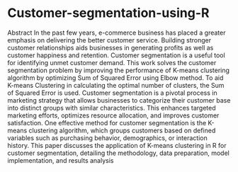 # Customer-segmentation-using-R

Abstract
In the past few years, e-commerce business has placed a greater emphasis on 
delivering the better customer service. Building stronger customer relationships aids
businesses in generating profits as well as customer happiness and retention. 
Customer segmentation is a useful tool for identifying unmet customer demand. This 
work solves the customer segmentation problem by improving the performance
of K-means clustering algorithm by optimizing Sum of Squared Error using Elbow 
method. To aid K-means Clustering in calculating the optimal number of clusters, the 
Sum of Squared Error is used. Customer segmentation is a pivotal process in 
marketing strategy that allows businesses to categorize their customer base into 
distinct groups with similar characteristics. This enhances targeted marketing efforts, 
optimizes resource allocation, and improves customer satisfaction. One effective 
method for customer segmentation is the K-means clustering algorithm, which groups 
customers based on defined variables such as purchasing behavior, demographics, 
or interaction history. This paper discusses the application of K-means clustering in R 
for customer segmentation, detailing the methodology, data preparation, model 
implementation, and results analysis
